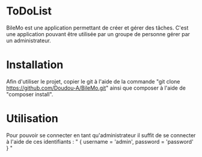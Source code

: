 # ToDoList
BileMo est une application permettant de créer et gérer des tâches. C'est une application pouvant être utilisée par un groupe de personne gérer par un administrateur.

# Installation
Afin d'utiliser le projet, copier le git à l'aide de la commande "git clone https://github.com/Doudou-A/BileMo.git" ainsi que composer à l'aide de "composer install".

# Utilisation
Pour pouvoir se connecter en tant qu'administrateur il suffit de se connecter à l'aide de ces identifiants : " { username = 'admin', password = 'password' } "
